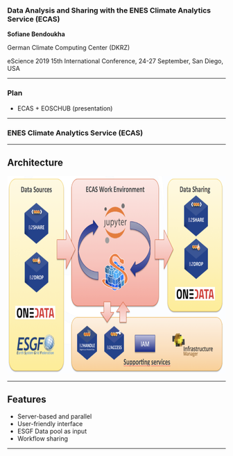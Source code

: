 
### Data Analysis and Sharing with the ENES Climate Analytics Service (ECAS)

**Sofiane Bendoukha**

German Climate Computing Center (DKRZ)

eScience 2019 15th International Conference, 24-27 September, San Diego, USA

---

### Plan

* ECAS + EOSCHUB (presentation)


***

### **ENES Climate Analytics Service (ECAS)**

---

## Architecture

<img src="images/new_ecas_architecture.png" height="455" width="695" alt='ECAS Architecture'>

---

## Features

* Server-based and parallel
* User-friendly interface
* ESGF Data pool as input
* Workflow sharing

---

